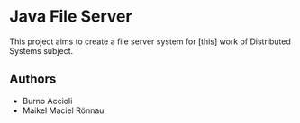 # Java File Server

This project aims to create a file server system for [this] work of Distributed Systems subject.

## Authors
- Burno Accioli
- Maikel Maciel Rönnau
